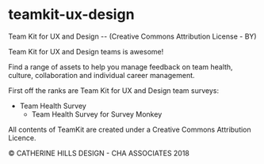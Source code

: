 # teamkit-ux-design
Team Kit for UX and Design -- (Creative Commons Attribution License - BY)

Team Kit for UX and Design teams is awesome! 

Find a range of assets to help you manage feedback on team health, culture, collaboration and individual career management.

First off the ranks are Team Kit for UX and Design team surveys:
* Team Health Survey
    * Team Health Survey for Survey Monkey

All contents of TeamKit are created under a Creative Commons Attribution Licence. 

© CATHERINE HILLS DESIGN - CHA ASSOCIATES 2018

